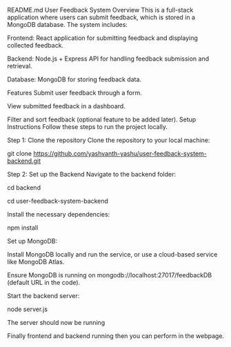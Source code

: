 README.md
User Feedback System
Overview
This is a full-stack application where users can submit feedback, which is stored in a MongoDB database. The system includes:

Frontend: React application for submitting feedback and displaying collected feedback.

Backend: Node.js + Express API for handling feedback submission and retrieval.

Database: MongoDB for storing feedback data.

Features
Submit user feedback through a form.

View submitted feedback in a dashboard.

Filter and sort feedback (optional feature to be added later).
Setup Instructions
Follow these steps to run the project locally.

Step 1: Clone the repository
Clone the repository to your local machine:

git clone https://github.com/yashvanth-yashu/user-feedback-system-backend.git

Step 2: Set up the Backend
Navigate to the backend folder:

cd backend

cd user-feedback-system-backend

Install the necessary dependencies:

npm install

Set up MongoDB:

Install MongoDB locally and run the service, or use a cloud-based service like MongoDB Atlas.

Ensure MongoDB is running on mongodb://localhost:27017/feedbackDB (default URL in the code).

Start the backend server:

node server.js

The server should now be running 

Finally frontend and backend running then you can perform in the webpage.





